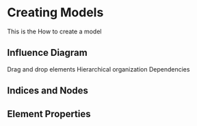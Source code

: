 # Creating Models
This is the How to create a model
## Influence Diagram
Drag and drop elements
Hierarchical organization
Dependencies
## Indices and Nodes
## Element Properties

<!--stackedit_data:
eyJoaXN0b3J5IjpbMTkwNzA1Mjg1Nl19
-->